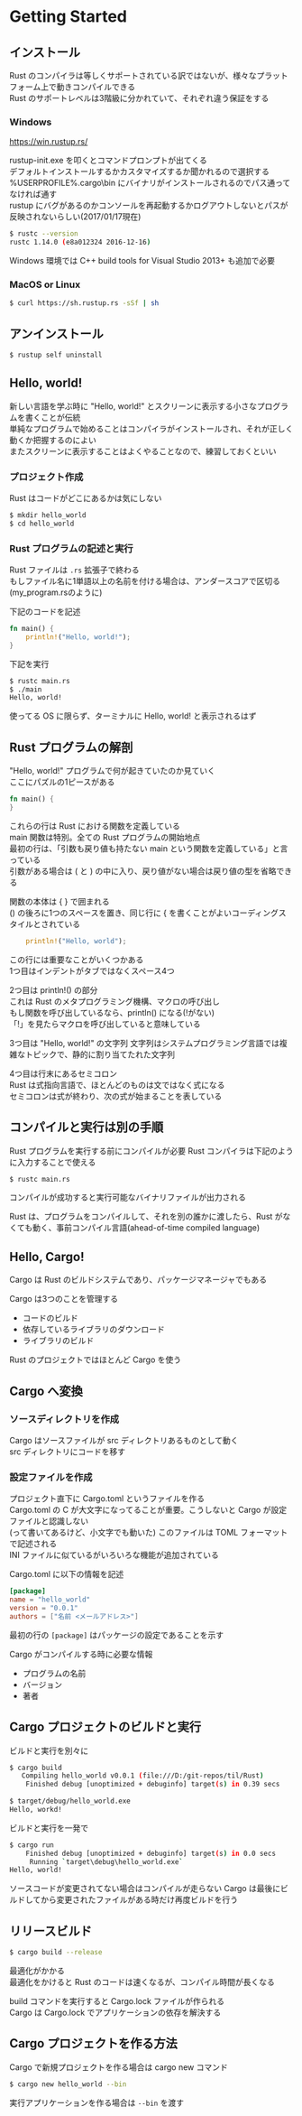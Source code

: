 # Getting Started

## インストール

Rust のコンパイラは等しくサポートされている訳ではないが、様々なプラットフォーム上で動きコンパイルできる  
Rust のサポートレベルは3階級に分かれていて、それぞれ違う保証をする

### Windows

https://win.rustup.rs/

rustup-init.exe を叩くとコマンドプロンプトが出てくる  
デフォルトインストールするかカスタマイズするか聞かれるので選択する  
%USERPROFILE%\.cargo\bin にバイナリがインストールされるのでパス通ってなければ通す  
rustup にバグがあるのかコンソールを再起動するかログアウトしないとパスが反映されないらしい(2017/01/17現在)

``` bash
$ rustc --version
rustc 1.14.0 (e8a012324 2016-12-16)
```

Windows 環境では C++ build tools for Visual Studio 2013+ も追加で必要

### MacOS or Linux

```bash
$ curl https://sh.rustup.rs -sSf | sh
```

## アンインストール

```bash
$ rustup self uninstall
```

## Hello, world!

新しい言語を学ぶ時に "Hello, world!" とスクリーンに表示する小さなプログラムを書くことが伝統  
単純なプログラムで始めることはコンパイラがインストールされ、それが正しく動くか把握するのによい  
またスクリーンに表示することはよくやることなので、練習しておくといい

### プロジェクト作成

Rust はコードがどこにあるかは気にしない

```bash
$ mkdir hello_world
$ cd hello_world
```

### Rust プログラムの記述と実行

Rust ファイルは `.rs` 拡張子で終わる  
もしファイル名に1単語以上の名前を付ける場合は、アンダースコアで区切る(my_program.rsのように)

下記のコードを記述

```rust
fn main() {
    println!("Hello, world!");
}
```

下記を実行

```bash
$ rustc main.rs
$ ./main
Hello, world!
```

使ってる OS に限らず、ターミナルに Hello, world! と表示されるはず

## Rust プログラムの解剖

"Hello, world!" プログラムで何が起きていたのか見ていく  
ここにパズルの1ピースがある

```rust
fn main() {
}
```

これらの行は Rust における関数を定義している  
main 関数は特別。全ての Rust プログラムの開始地点  
最初の行は、「引数も戻り値も持たない main という関数を定義している」と言っている  
引数がある場合は ( と ) の中に入り、戻り値がない場合は戻り値の型を省略できる

関数の本体は { } で囲まれる  
() の後ろに1つのスペースを置き、同じ行に { を書くことがよいコーディングスタイルとされている

```rust
    println!("Hello, world");
```

この行には重要なことがいくつかある  
1つ目はインデントがタブではなくスペース4つ

2つ目は println!() の部分  
これは Rust のメタプログラミング機構、マクロの呼び出し  
もし関数を呼び出しているなら、println() になる(!がない)  
「!」を見たらマクロを呼び出していると意味している

3つ目は "Hello, world!" の文字列
文字列はシステムプログラミング言語では複雑なトピックで、静的に割り当てたれた文字列

4つ目は行末にあるセミコロン  
Rust は式指向言語で、ほとんどのものは文ではなく式になる  
セミコロンは式が終わり、次の式が始まることを表している

## コンパイルと実行は別の手順

Rust プログラムを実行する前にコンパイルが必要
Rust コンパイラは下記のように入力することで使える

```bash
$ rustc main.rs
```

コンパイルが成功すると実行可能なバイナリファイルが出力される

Rust は、プログラムをコンパイルして、それを別の誰かに渡したら、Rust がなくても動く、事前コンパイル言語(ahead-of-time compiled language)

## Hello, Cargo!

Cargo は Rust のビルドシステムであり、パッケージマネージャでもある

Cargo は3つのことを管理する
- コードのビルド
- 依存しているライブラリのダウンロード
- ライブラリのビルド

Rust のプロジェクトではほとんど Cargo を使う

## Cargo へ変換

### ソースディレクトリを作成

Cargo はソースファイルが src ディレクトリあるものとして動く  
src ディレクトリにコードを移す

### 設定ファイルを作成

プロジェクト直下に Cargo.toml というファイルを作る  
Cargo.toml の C が大文字になってることが重要。こうしないと Cargo が設定ファイルと認識しない  
(って書いてあるけど、小文字でも動いた)
このファイルは TOML フォーマットで記述される  
INI ファイルに似ているがいろいろな機能が追加されている

Cargo.toml に以下の情報を記述

```toml
[package]
name = "hello_world"
version = "0.0.1"
authors = ["名前 <メールアドレス>"]
```

最初の行の `[package]` はパッケージの設定であることを示す  

Cargo がコンパイルする時に必要な情報
- プログラムの名前
- バージョン
- 著者

## Cargo プロジェクトのビルドと実行

ビルドと実行を別々に

```bash
$ cargo build
   Compiling hello_world v0.0.1 (file:///D:/git-repos/til/Rust)
    Finished debug [unoptimized + debuginfo] target(s) in 0.39 secs
    
$ target/debug/hello_world.exe
Hello, workd!
```

ビルドと実行を一発で

```bash
$ cargo run
    Finished debug [unoptimized + debuginfo] target(s) in 0.0 secs
     Running `target\debug\hello_world.exe`
Hello, world!
```

ソースコードが変更されてない場合はコンパイルが走らない
Cargo は最後にビルドしてから変更されたファイルがある時だけ再度ビルドを行う

## リリースビルド

```bash
$ cargo build --release
```

最適化がかかる  
最適化をかけると Rust のコードは速くなるが、コンパイル時間が長くなる

build コマンドを実行すると Cargo.lock ファイルが作られる  
Cargo は Cargo.lock でアプリケーションの依存を解決する

## Cargo プロジェクトを作る方法

Cargo で新規プロジェクトを作る場合は cargo new コマンド

```bash
$ cargo new hello_world --bin
```

実行アプリケーションを作る場合は `--bin` を渡す
